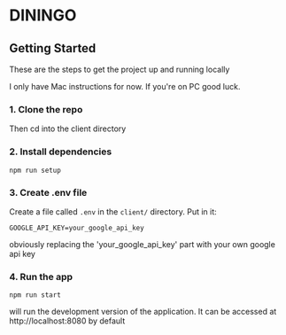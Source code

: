 # DININGO

## Getting Started

These are the steps to get the project up and running locally

I only have Mac instructions for now. If you're on PC good luck.

### 1. Clone the repo

Then cd into the client directory

### 2. Install dependencies

```
npm run setup
```

### 3. Create .env file

Create a file called `.env` in the `client/` directory. Put in it:
```
GOOGLE_API_KEY=your_google_api_key
```
obviously replacing the 'your_google_api_key' part with your own google api key

### 4. Run the app

```
npm run start
```
will run the development version of the application. It can be accessed at http://localhost:8080 by default

